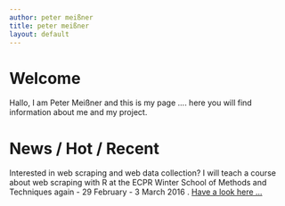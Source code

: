 ```yaml
---
author: peter meißner
title: peter meißner
layout: default
---
```


# Welcome

Hallo, I am Peter Meißner and this is my page .... here you will find information about me and my project. 


# News / Hot / Recent

Interested in web scraping and web data collection? I will teach a course about web scraping with R at the ECPR Winter School of Methods and Techniques again - 29 February - 3 March 2016 . [Have a look here ...](http://www.ecpr.eu/Events/EventDetails.aspx?EventID=103)
